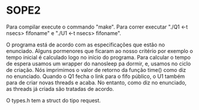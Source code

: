 # SOPE2
Para compilar execute o commando "make".
Para correr executar "./Q1 <-t nsecs> fifoname" e "./U1 <-t nsecs> fifoname".

O programa está de acordo com as especificações que estão no enunciado.
Alguns pormenores que ficaram ao nosso critério por exemplo o tempo inicial é calculado logo no início do programa. Para calcular o tempo de espera usamos um wrapper do nanosleep pa dormir, e, usamos no ciclo de criação.
Nós imprimimos o valor de retorno da função time() como diz no enunciado.
Quando o Q1 fecha o link para o fifo público, o U1 também para de criar novas threads e acaba. No entanto, como diz no enunciado, as threads já criada são tratadas de acordo.

O types.h tem a struct do tipo request.
